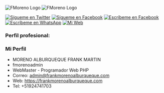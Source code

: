 ![FMoreno Logo](https://frankmorenoalburqueque.com/images/ico.png) ![FMoreno Logo](https://frankmorenoalburqueque.com/images/logo.png)

[![Sígueme en Twitter](https://img.shields.io/twitter/follow/sendgrid.svg?style=social&label=Follow)](https://twitter.com/FrankMartinMor1)
[![Sígueme en Facebook](https://img.shields.io/badge/-blue-blue)](https://facebook.com/FrankMartinMA)
[![Escríbeme en Facebook](https://img.shields.io/badge/-blue-blue)](https://m.me/FrankMartinMA)
[![Escríbeme en WhatsApp](https://img.shields.io/badge/-green-green)](https://wa.me/51924741703)
[![Mi Web](https://img.shields.io/github/contributors/sendgrid/sendgrid-php.svg)](https://frankmorenoalburqueque.com)

### Perfíl profesional:


### Mi Perfil

- MORENO ALBURQUEQUE FRANK MARTIN
- fmorenoadmin
- WebMaster - Programador Web PHP
- Correo: admin@frankmorenoalburqueque.com
- Web: https://frankmorenoalburqueque.com
- Tel: +51924741703

